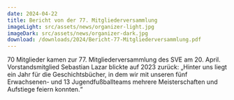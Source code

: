 ```yaml
---
date: 2024-04-22
title: Bericht von der 77. Mitgliederversammlung
imageLight: src/assets/news/organizer-light.jpg
imageDark: src/assets/news/organizer-dark.jpg
download: /downloads/2024/Bericht-77-Mitgliederversammlung.pdf
---
```


70 Mitglieder kamen zur 77. Mitgliederversammlung des SVE am 20. April. Vorstandsmitglied Sebastian Lazar blickte auf 2023 zurück: „Hinter uns liegt ein Jahr für die Geschichtsbücher, in dem wir mit unseren fünf Erwachsenen- und 13 Jugendfußballteams mehrere Meisterschaften und Aufstiege feiern konnten.“